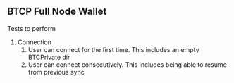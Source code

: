 ## BTCP Full Node Wallet
Tests to perform

1. Connection
	1. User can connect for the first time. This includes an empty BTCPrivate dir
	2. User can connect consecutively. This includes being able to resume from previous sync